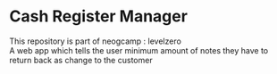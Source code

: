 # Cash Register Manager
This repository is part of neogcamp : levelzero <br />
A web app which tells the user minimum amount of notes they have to return back as change to the customer

